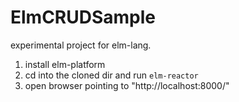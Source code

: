 # ElmCRUDSample
experimental project for elm-lang.

1. install elm-platform
2. cd into the cloned dir and run `elm-reactor`
3. open browser pointing to "http://localhost:8000/"

